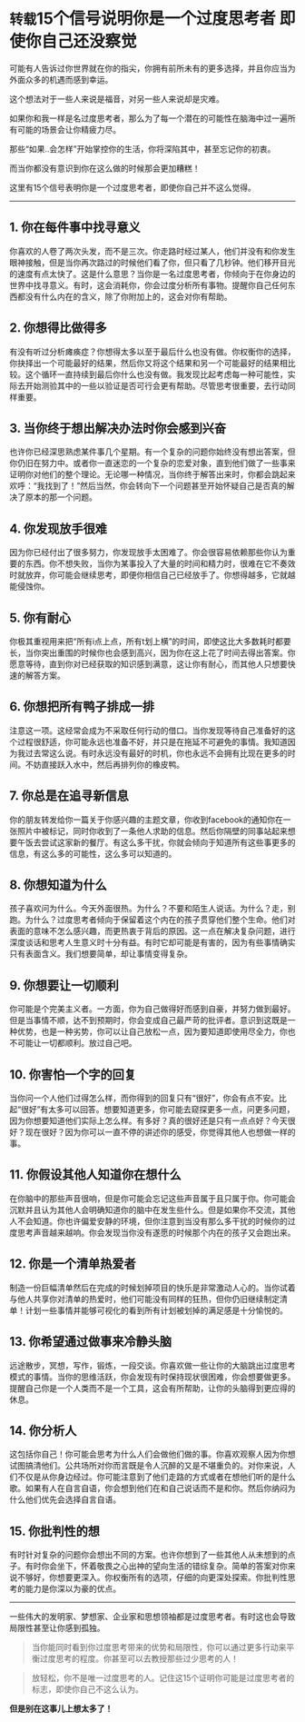 # `转载`15个信号说明你是一个过度思考者 即使你自己还没察觉

可能有人告诉过你世界就在你的指尖，你拥有前所未有的更多选择，并且你应当为外面众多的机遇而感到幸运。

这个想法对于一些人来说是福音，对另一些人来说却是灾难。

如果你和我一样是名过度思考者，那么为了每一个潜在的可能性在脑海中过一遍所有可能的场景会让你精疲力尽。

那些“如果..会怎样”开始掌控你的生活，你将深陷其中，甚至忘记你的初衷。

而当你都没有意识到你在这么做的时候那会更加糟糕！

这里有15个信号表明你是一个过度思考者，即使你自己并不这么觉得。

---
## 1. 你在每件事中找寻意义

你喜欢的人卷了两次头发，而不是三次。你走路时经过某人，他们并没有和你发生眼神接触，但是当你再次路过的时候他们看了你，但只看了几秒钟。他们移开目光的速度有点太快了。这是什么意思？当你是一名过度思考者，你倾向于在你身边的世界中找寻意义。有时，这会消耗你，你会过度分析所有事物。提醒你自己任何东西都没有什么内在的含义，除了你附加上的，这会对你有帮助。

## 2. 你想得比做得多

有没有听过分析瘫痪症？你想得太多以至于最后什么也没有做。你权衡你的选择，你抉择出一个可能最好的结果，然后你又将这个结果和另一个可能最好的结果相比较。这个循环一直持续到最后你什么也没有做。我发现比起考虑每一种可能性，实际去开始测验其中的一些以验证是否可行会更有帮助。尽管思考很重要，去行动同样重要。

## 3. 当你终于想出解决办法时你会感到兴奋

也许你已经深思熟虑某件事几个星期。有一个复杂的问题你始终没有想出答案，但你仍旧在努力中。或者你一直迷恋的一个复杂的恋爱对象，直到他们做了一些事来证明你对他们的整个理论。无论哪一种情况，当你终于解答出来时，你都会跳起来欢呼：“我找到了！”然后当然，你会转向下一个问题甚至开始怀疑自己是否真的解决了原本的那一个问题。

## 4. 你发现放手很难

因为你已经付出了很多努力，你发现放手太困难了。你会很容易依赖那些你认为重要的东西。你不想失败，当你为某事投入了大量的时间和精力时，很难在它不奏效时就放弃，你可能会继续思考，即便你相信自己已经放手了。你想得越多，它就越能侵蚀你。

## 5. 你有耐心

你极其重视用来把“所有i点上点，所有t划上横”的时间，即使这比大多数耗时都要长，当你突出重围的时候你也会感到高兴，因为你在这上花了时间去得出答案。你愿意等待，直到你对已经获取的知识感到满意，这让你有耐心，而其他人只想要快速的解答方案。

## 6. 你想把所有鸭子排成一排

注意这一项。这经常会成为不采取任何行动的借口。当你发现等待自己准备好的这个过程很舒适，你可能永远也准备不好，并只是在拖延不可避免的事情。我知道因为我过去常这么说。有时永远没有最好的时机，你也永远不会拥有比现在更多的时间。不妨直接跃入水中，然后再排列你的橡皮鸭。

## 7. 你总是在追寻新信息

你的朋友转发给你一篇关于你感兴趣的主题文章，你收到facebook的通知你在一张照片中被标记，同时你收到了一条他人求助的信息。然后你隔壁的同事站起来想要午饭去尝试这家新的餐厅。有这么多干扰，你就会倾向于知道所有这些事更多的信息，有这么多的可能性，这么多可以知道的。

## 8. 你想知道为什么

孩子喜欢问为什么。今天外面很热。为什么？不要和陌生人说话。为什么？走，别跑。为什么？过度思考者倾向于保留着这个内在的孩子贯穿他们整个生命。他们对表面的意味不怎么感兴趣，而更热衷于背后的原因。这一点在解决复杂问题，进行深度谈话和思考人生意义时十分有益。有时它却可能是有害的，因为有些事情确实只有表面含义。我们想要简单，却让事情变得复杂。

## 9. 你想要让一切顺利

你可能是个完美主义者。一方面，你为自己做得好而感到自豪，并努力做到最好。但是当事情不顺，达不到预期时，你会变成自己最严苛的批评者。意识到这既是一种优势，也是一种劣势，你可以让自己放松一点，因为要知道即使用尽全力，你也不可能让一切都顺利。放过自己吧。

## 10. 你害怕一个字的回复

当你问一个人他们过得怎么样，而你得到的回复只有“很好”，你会有点不安。比起“很好”有太多可以回答。想要知道更多，你可能去窥探更多一点，问更多问题，因为你想要知道他们实际上怎么样。有多好？真的很好还是只有一点点好？今天很好？现在很好？因为你可以一直不停的讲述你的感受，你觉得其他人也想做一样的事。

## 11. 你假设其他人知道你在想什么

在你脑中的那些声音很响，但是你可能会忘记这些声音属于且只属于你。你可能会沉默并且认为其他人会明确知道你的脑中在发生些什么。但是如果你不交流，其他人不会知道。你也许偏爱安静的环境，但你注意到当没有那么多干扰的时候你的过度思考声音越来越响。你会发现当你没有遂愿的时候那个内在的孩子又会跑出来。

## 12. 你是一个清单热爱者

制造一份巨幅清单然后在完成的时候划掉项目的快乐是非常激动人心的。当你试着与他人共享你对清单的热爱时，他们可能没有同样的狂热，但你仍旧继续制定清单！计划一些事情并能够可视化的看到所有计划被划掉的满足感是十分愉悦的。

## 13. 你希望通过做事来冷静头脑

远途散步，冥想，写作，锻炼，一段交谈。你喜欢做一些让你的大脑跳出过度思考模式的事情。当你的思维活跃，你会发现有时保持现状很困难，你会想要做更多。提醒自己你是一个人类而不是一个工具，这会有所帮助，让你的头脑得到更应得的休息。

## 14. 你分析人

这包括你自己！你可能会思考为什么人们会做他们做的事。你喜欢观察人因为你想试图搞清他们。公共场所对你而言既是令人沉醉的又是不堪重负的。对你来说，人们不仅是从你身边经过。你可能注意到了他们走路的方式或者在想他们听的是什么歌。如果有人在自言自语，你会想到他们在和自己说话而不是和你。然后你纳闷为什么他们优先会选择自言自语。

## 15. 你批判性的想

有时针对复杂的问题你会想出不同的方案。也许你想到了一些其他人从未想到的点子。有时你会坐下，怀着敬畏之心出神的望向生活的错综复杂。简单的答案对你来说不够好，你想要更深入。你权衡所有的选项，仔细的向更深处探索。你批判性思考的能力是你深以为豪的优点。

---

一些伟大的发明家、梦想家、企业家和思想领袖都是过度思考者。有时这也会导致局限性甚至让你感到孤独。

>当你能同时看到你过度思考带来的优势和局限性，你可以通过更多行动来平衡过度思考的程度。你甚至可以去教授那些过少思考的人！

>放轻松，你不是唯一过度思考的人。记住这15个证明你可能是过度思考者的标志，即使你自己不这么认为。

**但是别在这事儿上想太多了！**




